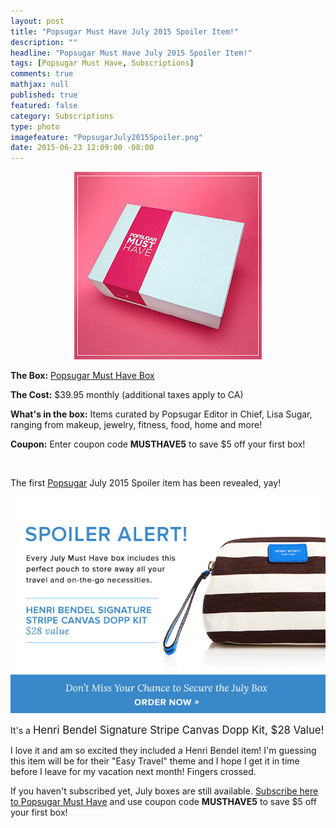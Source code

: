 ```yaml
---
layout: post
title: "Popsugar Must Have July 2015 Spoiler Item!"
description: ""
headline: "Popsugar Must Have July 2015 Spoiler Item!"
tags: [Popsugar Must Have, Subscriptions]
comments: true
mathjax: null
published: true
featured: false
category: Subscriptions
type: photo
imagefeature: "PopsugarJuly2015Spoiler.png"
date: 2015-06-23 12:09:00 -08:00
---
```


<CENTER><IMG SRC='/images/PopsugarBox.jpg'></CENTER>
<p><b>The Box:</b> <a href="http://popsugar-must-have.evyy.net/c/164125/137737/2706" target="_blank">Popsugar Must Have Box</a></p>
<p><b>The Cost:</b> $39.95 monthly (additional taxes apply to CA)</p>
<p><b>What's in the box:</b> Items curated by Popsugar Editor in Chief, Lisa Sugar, ranging from makeup, jewelry, fitness, food, home and more!</p>
<p><b>Coupon:</b> Enter coupon code <b>MUSTHAVE5</b> to save $5 off your first box!</p>
<br>

<p>The first <a href="http://popsugar-must-have.evyy.net/c/164125/137737/2706" target="_blank">Popsugar</a> July 2015 Spoiler item has been revealed, yay!</p>

<center><a href="http://popsugar-must-have.evyy.net/c/164125/137737/2706" target="_blank">
<img src="/images/PopsugarJuly2015Spoiler.png" border="0" style="border:none;max-width:100%;" alt="Popsugar Must Have July 2015 Spoiler Item!" />
</a></center>

<p>It's a <big>Henri Bendel Signature Stripe Canvas Dopp Kit, $28 Value!</big></p>

<p>I love it and am so excited they included a Henri Bendel item! I'm guessing this item will be for their "Easy Travel" theme and I hope I get it in time before I leave for my vacation next month! Fingers crossed.</p>

<p>If you haven't subscribed yet, July boxes are still available. <a href="http://popsugar-must-have.evyy.net/c/164125/137737/2706" target="_blank">Subscribe here to Popsugar Must Have</a> and use coupon code <b>MUSTHAVE5</b> to save $5 off your first box!</p>
